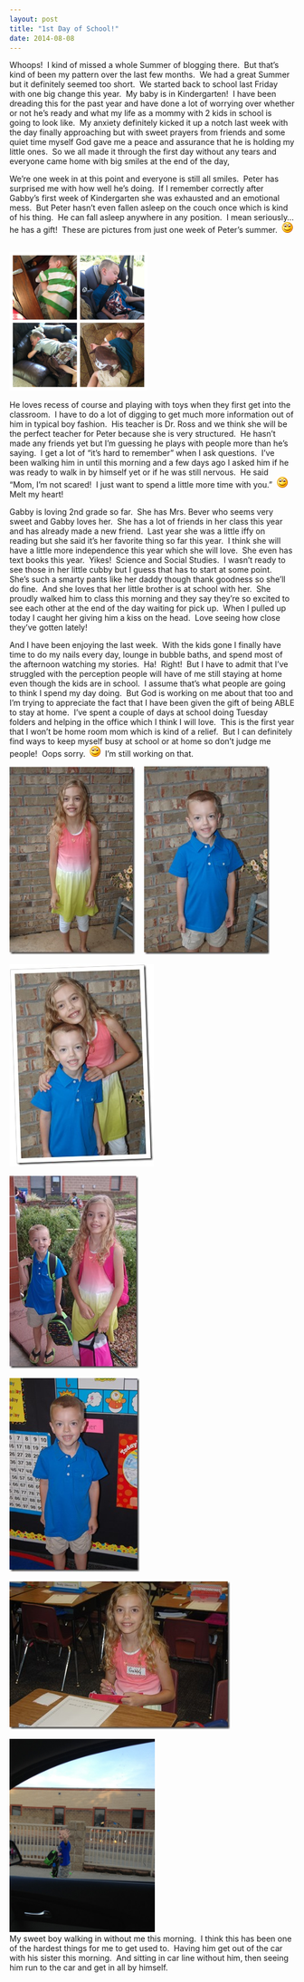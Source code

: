 ```yaml
---
layout: post
title: "1st Day of School!"
date: 2014-08-08
---
```


<p>Whoops!&#160; I kind of missed a whole Summer of blogging there.&#160; But that’s kind of been my pattern over the last few months.&#160; We had a great Summer but it definitely seemed too short.&#160; We started back to school last Friday with one big change this year.&#160; My baby is in Kindergarten!&#160; I have been dreading this for the past year and have done a lot of worrying over whether or not he’s ready and what my life as a mommy with 2 kids in school is going to look like.&#160; My anxiety definitely kicked it up a notch last week with the day finally approaching but with sweet prayers from friends and some quiet time myself God gave me a peace and assurance that he is holding my little ones.&#160; So we all made it through the first day without any tears and everyone came home with big smiles at the end of the day,</p>  <p>We’re one week in at this point and everyone is still all smiles.&#160; Peter has surprised me with how well he’s doing.&#160; If I remember correctly after Gabby’s first week of Kindergarten she was exhausted and an emotional mess.&#160; But Peter hasn’t even fallen asleep on the couch once which is kind of his thing.&#160; He can fall asleep anywhere in any position.&#160; I mean seriously…he has a gift!&#160; These are pictures from just one week of Peter’s summer.&#160; <img class="wlEmoticon wlEmoticon-smile" style="border-top-style: none; border-bottom-style: none; border-right-style: none; border-left-style: none" alt="Smile" src="/assets/images/wlEmoticon-smile.png" />&#160; </p>  <p><a href="/assets/images/2014-08-08-securedownload-1.jpg"><img title="securedownload (1)" style="border-top: 0px; border-right: 0px; background-image: none; border-bottom: 0px; padding-top: 0px; padding-left: 0px; border-left: 0px; display: inline; padding-right: 0px" border="0" alt="securedownload (1)" src="/assets/images/2014-08-08-securedownload-1.jpg" width="244" height="244" /></a>&#160;&#160; </p>  <p>He loves recess of course and playing with toys when they first get into the classroom.&#160; I have to do a lot of digging to get much more information out of him in typical boy fashion.&#160; His teacher is Dr. Ross and we think she will be the perfect teacher for Peter because she is very structured.&#160; He hasn’t made any friends yet but I’m guessing he plays with people more than he’s saying.&#160; I get a lot of “it’s hard to remember” when I ask questions.&#160; I’ve been walking him in until this morning and a few days ago I asked him if he was ready to walk in by himself yet or if he was still nervous.&#160; He said “Mom, I’m not scared!&#160; I just want to spend a little more time with you.”&#160; <img class="wlEmoticon wlEmoticon-smile" style="border-top-style: none; border-bottom-style: none; border-right-style: none; border-left-style: none" alt="Smile" src="/assets/images/wlEmoticon-smile.png" /> Melt my heart!&#160; </p>  <p>Gabby is loving 2nd grade so far.&#160; She has Mrs. Bever who seems very sweet and Gabby loves her.&#160; She has a lot of friends in her class this year and has already made a new friend.&#160; Last year she was a little iffy on reading but she said it’s her favorite thing so far this year.&#160; I think she will have a little more independence this year which she will love.&#160; She even has text books this year.&#160; Yikes!&#160; Science and Social Studies.&#160; I wasn’t ready to see those in her little cubby but I guess that has to start at some point.&#160; She’s such a smarty pants like her daddy though thank goodness so she’ll do fine.&#160; And she loves that her little brother is at school with her.&#160; She proudly walked him to class this morning and they say they’re so excited to see each other at the end of the day waiting for pick up.&#160; When I pulled up today I caught her giving him a kiss on the head.&#160; Love seeing how close they’ve gotten lately!&#160; </p>  <p>And I have been enjoying the last week.&#160; With the kids gone I finally have time to do my nails every day, lounge in bubble baths, and spend most of the afternoon watching my stories.&#160; Ha!&#160; Right!&#160; But I have to admit that I’ve struggled with the perception people will have of me still staying at home even though the kids are in school.&#160; I assume that’s what people are going to think I spend my day doing.&#160; But God is working on me about that too and I’m trying to appreciate the fact that I have been given the gift of being ABLE to stay at home.&#160; I’ve spent a couple of days at school doing Tuesday folders and helping in the office which I think I will love.&#160; This is the first year that I won’t be home room mom which is kind of a relief.&#160; But I can definitely find ways to keep myself busy at school or at home so don’t judge me people!&#160; Oops sorry.&#160; <img class="wlEmoticon wlEmoticon-smile" style="border-top-style: none; border-bottom-style: none; border-right-style: none; border-left-style: none" alt="Smile" src="/assets/images/wlEmoticon-smile.png" />&#160; I’m still working on that.&#160; </p>  <p><a href="/assets/images/DSC_6397.jpg"><img title="DSC_6397" style="border-top: 0px; border-right: 0px; background-image: none; border-bottom: 0px; padding-top: 0px; padding-left: 0px; border-left: 0px; display: inline; padding-right: 0px" border="0" alt="DSC_6397" src="/assets/images/DSC_6397_thumb.jpg" width="222" height="331" /></a>&#160;&#160;&#160; <a href="/assets/images/DSC_6420.jpg"><img title="DSC_6420" style="border-top: 0px; border-right: 0px; background-image: none; border-bottom: 0px; padding-top: 0px; padding-left: 0px; border-left: 0px; display: inline; padding-right: 0px" border="0" alt="DSC_6420" src="/assets/images/DSC_6420_thumb.jpg" width="222" height="332" /></a></p>  <p><a href="/assets/images/DSC_6416.jpg"><img title="DSC_6416" style="border-top: 0px; border-right: 0px; background-image: none; border-bottom: 0px; padding-top: 0px; padding-left: 0px; border-left: 0px; display: inline; padding-right: 0px" border="0" alt="DSC_6416" src="/assets/images/DSC_6416_thumb.jpg" width="255" height="357" /></a></p>  <p><a href="/assets/images/DSC_6425.jpg"><img title="DSC_6425" style="border-top: 0px; border-right: 0px; background-image: none; border-bottom: 0px; padding-top: 0px; padding-left: 0px; border-left: 0px; display: inline; padding-right: 0px" border="0" alt="DSC_6425" src="/assets/images/DSC_6425_thumb.jpg" width="228" height="340" /></a></p>  <p><a href="/assets/images/DSC_6426.jpg"><img title="DSC_6426" style="border-top: 0px; border-right: 0px; background-image: none; border-bottom: 0px; padding-top: 0px; padding-left: 0px; border-left: 0px; display: inline; padding-right: 0px" border="0" alt="DSC_6426" src="/assets/images/DSC_6426_thumb.jpg" width="230" height="342" /></a></p>  <p><a href="/assets/images/DSC_6430.jpg"><img title="DSC_6430" style="border-top: 0px; border-right: 0px; background-image: none; border-bottom: 0px; padding-top: 0px; padding-left: 0px; border-left: 0px; display: inline; padding-right: 0px" border="0" alt="DSC_6430" src="/assets/images/DSC_6430_thumb.jpg" width="390" height="261" /></a></p>  <p><a href="/assets/images/2014-08-08-securedownload-2.jpg"><img title="securedownload" style="border-top: 0px; border-right: 0px; background-image: none; border-bottom: 0px; padding-top: 0px; padding-left: 0px; border-left: 0px; display: inline; padding-right: 0px" border="0" alt="securedownload" src="/assets/images/2014-08-08-securedownload-2.jpg" width="257" height="341" /></a>    <br />My sweet boy walking in without me this morning.&#160; I think this has been one of the hardest things for me to get used to.&#160; Having him get out of the car with his sister this morning.&#160; And sitting in car line without him, then seeing him run to the car and get in all by himself.&#160; </p>
